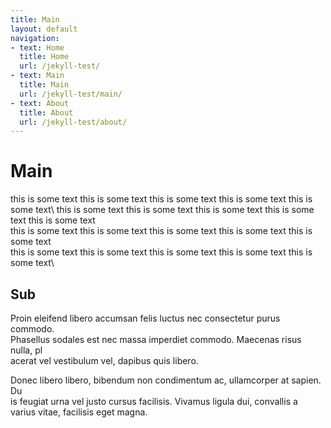```yaml
---
title: Main
layout: default
navigation:
- text: Home
  title: Home
  url: /jekyll-test/
- text: Main
  title: Main
  url: /jekyll-test/main/
- text: About
  title: About
  url: /jekyll-test/about/
---
```


# Main

this is some text this is some text this is some text this is some text this is some text\ 
this is some text this is some text this is some text this is some text this is some text\
this is some text this is some text this is some text this is some text this is some text\
this is some text this is some text this is some text this is some text this is some text\ 

## Sub

Proin eleifend libero accumsan felis luctus nec consectetur purus commodo. \
Phasellus sodales est nec massa imperdiet commodo. Maecenas risus nulla, pl\
acerat vel vestibulum vel, dapibus quis libero.

Donec libero libero, bibendum non condimentum ac, ullamcorper at sapien. Du\
is feugiat urna vel justo cursus facilisis. Vivamus ligula dui, convallis a\
 varius vitae, facilisis eget magna.


